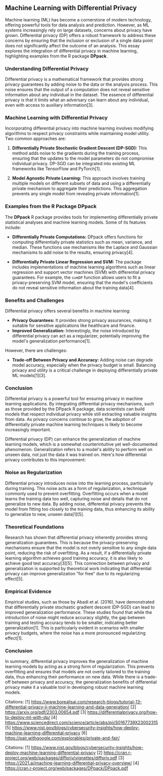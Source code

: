 ## Machine Learning with Differential Privacy

Machine learning (ML) has become a cornerstone of modern technology, offering powerful tools for data analysis and prediction. However, as ML systems increasingly rely on large datasets, concerns about privacy have grown. Differential privacy (DP) offers a robust framework to address these concerns by ensuring that the inclusion or exclusion of a single data point does not significantly affect the outcome of an analysis. This essay explores the integration of differential privacy in machine learning, highlighting examples from the R package **DPpack**.

### **Understanding Differential Privacy**

Differential privacy is a mathematical framework that provides strong privacy guarantees by adding noise to the data or the analysis process. This noise ensures that the output of a computation does not reveal sensitive information about any individual in the dataset. The essence of differential privacy is that it limits what an adversary can learn about any individual, even with access to auxiliary information[3].

### **Machine Learning with Differential Privacy**

Incorporating differential privacy into machine learning involves modifying algorithms to respect privacy constraints while maintaining model utility. Two common approaches are:

1. **Differentially Private Stochastic Gradient Descent (DP-SGD):** This method adds noise to the gradients during the training process, ensuring that the updates to the model parameters do not compromise individual privacy. DP-SGD can be integrated into existing ML frameworks like TensorFlow and PyTorch[1].

2. **Model Agnostic Private Learning:** This approach involves training multiple models on different subsets of data and using a differentially private mechanism to aggregate their predictions. This aggregation prevents any single model from revealing private information[1].

### **Examples from the R Package DPpack**

The **DPpack** R package provides tools for implementing differentially private statistical analyses and machine learning models. Some of its features include:

- **Differentially Private Computations:** DPpack offers functions for computing differentially private statistics such as mean, variance, and median. These functions use mechanisms like the Laplace and Gaussian mechanisms to add noise to the results, ensuring privacy[4].

- **Differentially Private Linear Regression and SVM:** The package includes implementations of machine learning algorithms such as linear regression and support vector machines (SVM) with differential privacy guarantees. For example, the `svmDP` function allows users to fit a privacy-preserving SVM model, ensuring that the model's coefficients do not reveal sensitive information about the training data[4].

### **Benefits and Challenges**

Differential privacy offers several benefits in machine learning:

- **Privacy Guarantees:** It provides strong privacy assurances, making it suitable for sensitive applications like healthcare and finance.
- **Improved Generalization:** Interestingly, the noise introduced by differential privacy can act as a regularizer, potentially improving the model's generalization performance[1].

However, there are challenges:

- **Trade-off Between Privacy and Accuracy:** Adding noise can degrade model accuracy, especially when the privacy budget is small. Balancing privacy and utility is a critical challenge in deploying differentially private ML models[1][3].

### **Conclusion**

Differential privacy is a powerful tool for ensuring privacy in machine learning applications. By integrating differential privacy mechanisms, such as those provided by the DPpack R package, data scientists can build models that respect individual privacy while still extracting valuable insights from data. As privacy concerns continue to grow, the adoption of differentially private machine learning techniques is likely to become increasingly important.


Differential privacy (DP) can enhance the generalization of machine learning models, which is a somewhat counterintuitive yet well-documented phenomenon. Generalization refers to a model's ability to perform well on unseen data, not just the data it was trained on. Here's how differential privacy contributes to this improvement:

### **Noise as Regularization**

Differential privacy introduces noise into the learning process, particularly during training. This noise acts as a form of regularization, a technique commonly used to prevent overfitting. Overfitting occurs when a model learns the training data too well, capturing noise and details that do not generalize to new data. By adding noise, differential privacy prevents the model from fitting too closely to the training data, thus enhancing its ability to generalize to new, unseen data[1][5].

### **Theoretical Foundations**

Research has shown that differential privacy inherently provides strong generalization guarantees. This is because the privacy-preserving mechanisms ensure that the model is not overly sensitive to any single data point, reducing the risk of overfitting. As a result, if a differentially private learning algorithm achieves good training accuracy, it is also likely to achieve good test accuracy[3][5]. This connection between privacy and generalization is supported by theoretical work indicating that differential privacy can improve generalization "for free" due to its regularizing effect[5].

### **Empirical Evidence**

Empirical studies, such as those by Abadi et al. (2016), have demonstrated that differentially private stochastic gradient descent (DP-SGD) can lead to improved generalization performance. These studies found that while the introduction of noise might reduce accuracy slightly, the gap between training and testing accuracy tends to be smaller, indicating better generalization[1]. This is particularly evident in scenarios with smaller privacy budgets, where the noise has a more pronounced regularizing effect[1].

### **Conclusion**

In summary, differential privacy improves the generalization of machine learning models by acting as a strong form of regularization. This prevents overfitting and ensures that models are not overly tailored to the training data, thus enhancing their performance on new data. While there is a trade-off between privacy and accuracy, the generalization benefits of differential privacy make it a valuable tool in developing robust machine learning models.

Citations:
[1] https://www.borealisai.com/research-blogs/tutorial-13-differential-privacy-ii-machine-learning-and-data-generation/
[2] https://arxiv.org/pdf/2303.00654.pdf
[3] https://differentialprivacy.org/how-to-deploy-ml-with-dp/
[4] https://www.sciencedirect.com/science/article/abs/pii/S0167739X23002315
[5] https://www.nist.gov/blogs/cybersecurity-insights/how-deploy-machine-learning-differential-privacy
[6] https://pair.withgoogle.com/explorables/private-and-fair/

Citations:
[1] https://www.nist.gov/blogs/cybersecurity-insights/how-deploy-machine-learning-differential-privacy
[2] https://cran.r-project.org/web/packages/diffpriv/vignettes/diffpriv.pdf
[3] https://2021.ai/machine-learning-differential-privacy-overview/
[4] https://cran.r-project.org/web/packages/DPpack/DPpack.pdf
